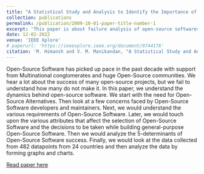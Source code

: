 ```yaml
---
title: "A Statistical Study and Analysis to Identify the Importance of Open-source Software"
collection: publications
permalink: /publication/2009-10-01-paper-title-number-1
excerpt: 'This paper is about failure analysis of open-source softwares and how to overcome failure.'
date: 12-02-2022
venue: 'IEEE Xplore'
# paperurl: 'https://ieeexplore.ieee.org/document/9744176'
citation: 'M. Himansh and V. M. Manikandan, "A Statistical Study and Analysis to Identify the Importance of Open-source Software," 2022 International Conference on Innovative Trends in Information Technology (ICITIIT), Kottayam, India, 2022, pp. 1-6.'
---
```

Open-Source Software has picked up pace in the past decade with support from Multinational conglomerates and huge Open-Source communities. We hear a lot about the success of many open-source projects, but we fail to understand how many do not make it. In this paper, we understand the dynamics behind open-source software. We start with the need for Open-Source Alternatives. Then look at a few concerns faced by Open-Source Software developers and maintainers. Next, we would understand the various requirements of Open-Source Software. Later, we would touch upon the various attributes that affect the selection of Open-Source Software and the decisions to be taken while building general-purpose Open-Source Software. Then we would analyze the 5-determinants of Open-Source Software success. Finally, we would look at the data collected from 482 datapoints from 24 countries and then analyze the data by forming graphs and charts.

[Read paper here](https://ieeexplore.ieee.org/document/9744176)
